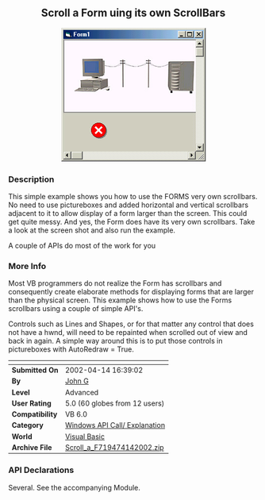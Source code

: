 ﻿<div align="center">

## Scroll a Form uing its own ScrollBars

<img src="PIC20024141655419654.JPG">
</div>

### Description

This simple example shows you how to use the FORMS very own scrollbars. No need to use pictureboxes and added horizontal and vertical scrollbars adjacent to it to allow display of a form larger than the screen. This could get quite messy. And yes, the Form does have its very own scrollbars. Take a look at the screen shot and also run the example.

A couple of APIs do most of the work for you
 
### More Info
 
Most VB programmers do not realize the Form has scrollbars and consequently create elaborate methods for displaying forms that are larger than the physical screen. This example shows how to use the Forms scrollbars using a couple of simple API's.

Controls such as Lines and Shapes, or for that matter any control that does not have a hwnd, will need to be repainted when scrolled out of view and back in again. A simple way around this is to put those controls in pictureboxes with AutoRedraw = True.


<span>             |<span>
---                |---
**Submitted On**   |2002-04-14 16:39:02
**By**             |[John G](https://github.com/Planet-Source-Code/PSCIndex/blob/master/ByAuthor/john-g.md)
**Level**          |Advanced
**User Rating**    |5.0 (60 globes from 12 users)
**Compatibility**  |VB 6\.0
**Category**       |[Windows API Call/ Explanation](https://github.com/Planet-Source-Code/PSCIndex/blob/master/ByCategory/windows-api-call-explanation__1-39.md)
**World**          |[Visual Basic](https://github.com/Planet-Source-Code/PSCIndex/blob/master/ByWorld/visual-basic.md)
**Archive File**   |[Scroll\_a\_F719474142002\.zip](https://github.com/Planet-Source-Code/john-g-scroll-a-form-uing-its-own-scrollbars__1-33806/archive/master.zip)

### API Declarations

Several. See the accompanying Module.






